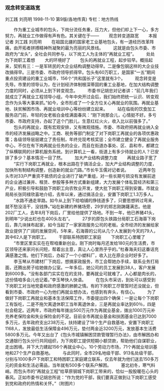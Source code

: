 ### 观念转变道路宽
刘工践  刘亮明
1998-11-10
第9版(各地传真)
专栏：地方热线

　　作为重工业城市的包头，下岗分流任务重，压力大，但他们却上下一心，多方努力，再就业工作做得有声有色。其关键在于——
　　观念转变道路宽
　　本报记者  刘工践  刘亮明
　　在祖国北疆的国家老工业基地包头，有一道经历改革阵痛，由开拓者拼搏精神所凝聚的最为亮丽的风景线。
　　这就是由包头市委、市政府为“龙头”，全社会共同参与，以下岗工人为主体的“再就业工程”。
　　处处为下岗职工着想
　　大的环境好了
　　包头的再就业工程，起步较早。概括起来，契机有三：一是军转民的大企业结构调整动得早。二是像包钢这样的大企业技改搞得早。三是市委、市政府领导抓得早。包头有60万职工，是国家“一五”期间重点投资建设的重工业城市，156个“共和国长子”这里就有3个。
　　观念转变是先导。市里的领导认为，在计划经济体制根深蒂固的重工业基地，在加大结构调整力度的同时，必须从上到下转变观念。
　　市委书记胡忠对记者讲：“前几年我们就成立了再就业工程领导小组，今年中央开过会后，我们始终把统一认识、转变观念作为头等大事来抓。”如今，全市形成了一个全方位关心再就业的氛围。再就业基地、扶贫解困市场、再就业培训中心等纷纷建立起来。
　　站在临街的饮食加工服务店门前，年轻的女老板白金桂满面春风：“刚下岗那会儿，心情挺不好。多亏市委、市政府支持，办起了这个门脸儿，生意红红火火，收入比以前强多了。”
　　包头的再就业，既有宏观安排，又有微观措施。市委、市政府把再就业纳入全市的经济发展战略之中。工商、税务等部门制定了对下岗职工再就业的各项优惠政策；各级领导层层建立了责任制，年终兑现考核奖惩；全市建立健全了再就业服务中心，不仅在有下岗再就业任务的企业，而且在街道办事处、区、县和市，都建立了纵横联网的计算机服务系统。到计算机上一看，街道上有多少待就业的人？已安排了多少？基本情况一目了然。
　　加大产业结构调整力度
　　再就业路子宽了
　　“实行下岗职工再就业，根本出路在于搞活企业，加大产业结构调整的力度，加快所有制结构调整，创造新的就业门路。”市长牛玉儒对记者说。
　　近两年包头市对33户严重资不抵债的企业进行了破产重组，对一些长期亏损没有发展前途的企业通过兼并、租赁、参股等多种方式重新组建，大力发展个体私营经济和第三产业，积极引导和鼓励下岗职工向农牧业开发，使大批下岗职工得到安置。市就业局局长张同禄欣喜地介绍，去年以来，通过搞活企业，安置下岗职工1.3万多人。
　　“水路不通走旱路。如今从上到下给咱铺的挣钱道多了，只要思想转过弯来，就不愁没活干，没钱挣。”站在新建的养猪场旁，29岁的郑志刚踌躇满志。他是202厂工人，去年8月下岗后，厂里给他提供了场地。不到一年，他已养猪41头，到明年“少说出栏也在400头左右”。
　　27岁的原包头铁路分局职工石海蓉下岗后，靠几块抹布起家，如今当起了一家家政服务公司的老板。全市经济的发展给家政业提供了广阔的发展空间，5年来，石海蓉的公司从几个人发展到今天的79人，其中62人是下岗职工。
　　干部联系特困职工家庭
　　下岗职工心里暖了
　　“市里区里实实在在帮咱重新创业。刚下岗时每月还发给180元的生活费，市区领导还来家问长问短，帮着出主意，真让人心里热乎乎的。”杜春海夫妇这番话充满感激之情。他们下岗后，办起了一个小塑料厂，收入比在原企业时好多了。
　　李玉琴从市建材厂下岗后，想搞家政服务，市工会帮她办手续，联系业务打局面，还腾出房子给她做办公室。一年多后，她公司的员工发展到38人，客户发展到6000多。“没有各部门实实在在的支持，要再就业可就难了。人心都是肉长的，这份情咱多会儿也记着。”李玉琴快人快语。
　　在包头市采访，到处可以感受到下岗职工对当地党委和政府感激的肺腑之情。有的下岗职工尽管暂时还没就业，但看到市委、市政府一心为他们再就业想办法，也感到有奔头，有信心。
　　为了做好下岗职工再就业和基本生活保障工作，市委提出四个确保：一是让每个下岗职工有饭吃，二是不拖欠离退休职工当年离退休金，三是再就业率达到60％，四是社会稳定。近两年，市政府每年拨出500万元作为再就业基金，拨出1000万元补充养老保险金和失业保险金的不足。目前全市再就业基金和扶困基金已达到7000多万元，去年政府支出238万元，扶持建设了18个生产自救基地，安置下岗职工1168人，发放最低生活保障金496万元，垫付两金近3200万元，发放基本生活费5800多万元。今年又出台了《包头市城镇解困贷款管理暂行办法》，由市解困办和交通银行包头分行共同组织，为下岗职工提供短期小额贷款，帮助他们自谋职业，走出困境。并下大力建起156个再就业中心，10个劳动力市场，71个再就业培训基地和27个生产自救基地。
　　与此同时，全市29名地级干部、913名处级干部，分别与1000多户下岗职工和特困职工家庭建立联系，仅去年就为他们送去150多万元的资金和生活必需品，当年就有500多个联系户解困。
　　塞北初冬，寒气料峭。而包头市的“再就业工程”给草原钢城下岗职工带来的，恰似一股股暖在心头的春风。正如市委书记胡忠所说：“作为党的干部，我们要真正做到让下岗职工感受到党和政府的热情和关怀。”（附图片）
